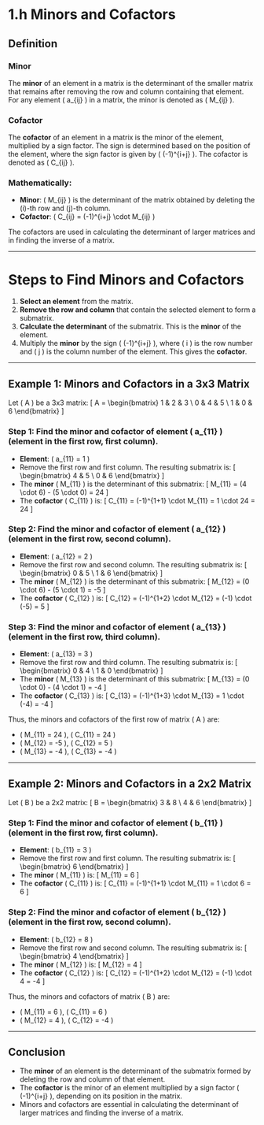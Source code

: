 # 1.h Minors and Cofactors

## Definition

### Minor
The **minor** of an element in a matrix is the determinant of the smaller matrix that remains after removing the row and column containing that element. For any element \( a_{ij} \) in a matrix, the minor is denoted as \( M_{ij} \).

### Cofactor
The **cofactor** of an element in a matrix is the minor of the element, multiplied by a sign factor. The sign is determined based on the position of the element, where the sign factor is given by \( (-1)^{i+j} \). The cofactor is denoted as \( C_{ij} \).

### Mathematically:
- **Minor**: \( M_{ij} \) is the determinant of the matrix obtained by deleting the \(i\)-th row and \(j\)-th column.
- **Cofactor**: \( C_{ij} = (-1)^{i+j} \cdot M_{ij} \)

The cofactors are used in calculating the determinant of larger matrices and in finding the inverse of a matrix.

---

# Steps to Find Minors and Cofactors

1. **Select an element** from the matrix.
2. **Remove the row and column** that contain the selected element to form a submatrix.
3. **Calculate the determinant** of the submatrix. This is the **minor** of the element.
4. Multiply the **minor** by the sign \( (-1)^{i+j} \), where \( i \) is the row number and \( j \) is the column number of the element. This gives the **cofactor**.

---

## Example 1: Minors and Cofactors in a 3x3 Matrix

Let \( A \) be a 3x3 matrix:
\[
A = \begin{bmatrix} 1 & 2 & 3 \\ 0 & 4 & 5 \\ 1 & 0 & 6 \end{bmatrix}
\]

### Step 1: Find the minor and cofactor of element \( a_{11} \) (element in the first row, first column).
- **Element**: \( a_{11} = 1 \)
- Remove the first row and first column. The resulting submatrix is:
\[
\begin{bmatrix} 4 & 5 \\ 0 & 6 \end{bmatrix}
\]
- The **minor** \( M_{11} \) is the determinant of this submatrix:
\[
M_{11} = (4 \cdot 6) - (5 \cdot 0) = 24
\]
- The **cofactor** \( C_{11} \) is:
\[
C_{11} = (-1)^{1+1} \cdot M_{11} = 1 \cdot 24 = 24
\]

### Step 2: Find the minor and cofactor of element \( a_{12} \) (element in the first row, second column).
- **Element**: \( a_{12} = 2 \)
- Remove the first row and second column. The resulting submatrix is:
\[
\begin{bmatrix} 0 & 5 \\ 1 & 6 \end{bmatrix}
\]
- The **minor** \( M_{12} \) is the determinant of this submatrix:
\[
M_{12} = (0 \cdot 6) - (5 \cdot 1) = -5
\]
- The **cofactor** \( C_{12} \) is:
\[
C_{12} = (-1)^{1+2} \cdot M_{12} = (-1) \cdot (-5) = 5
\]

### Step 3: Find the minor and cofactor of element \( a_{13} \) (element in the first row, third column).
- **Element**: \( a_{13} = 3 \)
- Remove the first row and third column. The resulting submatrix is:
\[
\begin{bmatrix} 0 & 4 \\ 1 & 0 \end{bmatrix}
\]
- The **minor** \( M_{13} \) is the determinant of this submatrix:
\[
M_{13} = (0 \cdot 0) - (4 \cdot 1) = -4
\]
- The **cofactor** \( C_{13} \) is:
\[
C_{13} = (-1)^{1+3} \cdot M_{13} = 1 \cdot (-4) = -4
\]

Thus, the minors and cofactors of the first row of matrix \( A \) are:

- \( M_{11} = 24 \), \( C_{11} = 24 \)
- \( M_{12} = -5 \), \( C_{12} = 5 \)
- \( M_{13} = -4 \), \( C_{13} = -4 \)

---

## Example 2: Minors and Cofactors in a 2x2 Matrix

Let \( B \) be a 2x2 matrix:
\[
B = \begin{bmatrix} 3 & 8 \\ 4 & 6 \end{bmatrix}
\]

### Step 1: Find the minor and cofactor of element \( b_{11} \) (element in the first row, first column).
- **Element**: \( b_{11} = 3 \)
- Remove the first row and first column. The resulting submatrix is:
\[
\begin{bmatrix} 6 \end{bmatrix}
\]
- The **minor** \( M_{11} \) is:
\[
M_{11} = 6
\]
- The **cofactor** \( C_{11} \) is:
\[
C_{11} = (-1)^{1+1} \cdot M_{11} = 1 \cdot 6 = 6
\]

### Step 2: Find the minor and cofactor of element \( b_{12} \) (element in the first row, second column).
- **Element**: \( b_{12} = 8 \)
- Remove the first row and second column. The resulting submatrix is:
\[
\begin{bmatrix} 4 \end{bmatrix}
\]
- The **minor** \( M_{12} \) is:
\[
M_{12} = 4
\]
- The **cofactor** \( C_{12} \) is:
\[
C_{12} = (-1)^{1+2} \cdot M_{12} = (-1) \cdot 4 = -4
\]

Thus, the minors and cofactors of matrix \( B \) are:

- \( M_{11} = 6 \), \( C_{11} = 6 \)
- \( M_{12} = 4 \), \( C_{12} = -4 \)

---

## Conclusion
- The **minor** of an element is the determinant of the submatrix formed by deleting the row and column of that element.
- The **cofactor** is the minor of an element multiplied by a sign factor \( (-1)^{i+j} \), depending on its position in the matrix.
- Minors and cofactors are essential in calculating the determinant of larger matrices and finding the inverse of a matrix.

